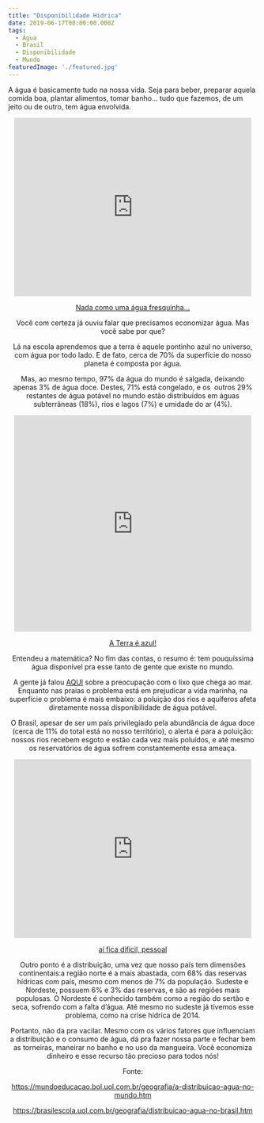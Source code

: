 ```yaml
---
title: "Disponibilidade Hídrica"
date: 2019-06-17T00:00:00.000Z
tags:
  - Água
  - Brasil
  - Disponibilidade
  - Mundo
featuredImage: './featured.jpg'
---
```


<p>A água é basicamente tudo na nossa vida. Seja para beber, preparar aquela comida boa, plantar alimentos, tomar banho… tudo que fazemos, de um jeito ou de outro, tem água envolvida.<br></p>


<center><iframe src="https://giphy.com/embed/3xz2BCohVTd7h2Kvfi" width="480" height="360" frameBorder="0" class="giphy-embed" allowFullScreen></iframe><p><a href="https://giphy.com/gifs/water-bath-hedgehog-3xz2BCohVTd7h2Kvfi"><center>Nada como uma água fresquinha...</a></p>


<p>Você com certeza já ouviu falar que precisamos economizar água. Mas você sabe por que?</p>


<p>Lá na escola aprendemos que a terra é aquele pontinho azul no universo, com água por todo lado. E de fato, cerca de 70% da superfície do nosso planeta é composta por água.</p>


<p>Mas, ao mesmo tempo, 97% da água do mundo é salgada, deixando apenas 3% de água doce. Destes, 71% está congelado, e os &nbsp;outros 29% restantes de água potável no mundo estão distribuídos em águas subterrâneas (18%), rios e lagos (7%) e umidade do ar (4%). </p>


<center><iframe src="https://giphy.com/embed/DMUFPG2niG1TW" width="480" height="437" frameBorder="0" class="giphy-embed" allowFullScreen></iframe><p><a href="https://giphy.com/gifs/planet-earth-DMUFPG2niG1TW"><center> A Terra é azul! </a></p>


<p>Entendeu a matemática? No fim das contas, o resumo é: tem pouquíssima água disponível pra esse tanto de gente que existe no mundo.</p>


<p>A gente já falou <a href="http://seivajr.com/poluicao-nas-praias/">AQUI</a> sobre a preocupação com o lixo que chega ao mar. Enquanto nas praias o problema está em prejudicar a vida marinha, na superfície o problema é mais embaixo: a poluição dos rios e aquíferos afeta diretamente nossa disponibilidade de água potável.<br></p>


<p>O Brasil, apesar de ser um país privilegiado pela abundância de água doce (cerca de 11% do total está no nosso território), o alerta é para a poluição: nossos rios recebem esgoto e estão cada vez mais poluídos, e até mesmo os reservatórios de água sofrem constantemente essa ameaça. <br></p>


<center><iframe src="https://giphy.com/embed/xTiTnMjBxzRzgs7wMo" width="480" height="361" frameBorder="0" class="giphy-embed" allowFullScreen></iframe><p><a href="https://giphy.com/gifs/dead-river-pinnochio-xTiTnMjBxzRzgs7wMo"><center> aí fica difícil, pessoal</a></p>


<p>Outro ponto é a distribuição, uma vez que nosso país tem dimensões continentais:a região norte é a mais abastada, com 68% das reservas hídricas com país, mesmo com menos de 7% da população. Sudeste e Nordeste, possuem 6% e 3% das reservas, e são as regiões mais populosas. O Nordeste é conhecido também como a região do sertão e seca, sofrendo com a falta d’água. Até mesmo no sudeste já tivemos esse problema, como na crise hídrica de 2014. <br></p>


<p>Portanto, não da pra vacilar. Mesmo com os vários fatores que influenciam a distribuição e o consumo de água, dá pra fazer nossa parte e fechar bem as torneiras, maneirar no banho e no uso da mangueira. Você economiza dinheiro e esse recurso tão precioso para todos nós!<br></p>


<p>Fonte:</p>


<p><a href="https://mundoeducacao.bol.uol.com.br/geografia/a-distribuicao-agua-no-mundo.htm">https://mundoeducacao.bol.uol.com.br/geografia/a-distribuicao-agua-no-mundo.htm</a></p>


<p><a href="https://brasilescola.uol.com.br/geografia/distribuicao-agua-no-brasil.htm">https://brasilescola.uol.com.br/geografia/distribuicao-agua-no-brasil.htm</a></p>


<p><br></p>

